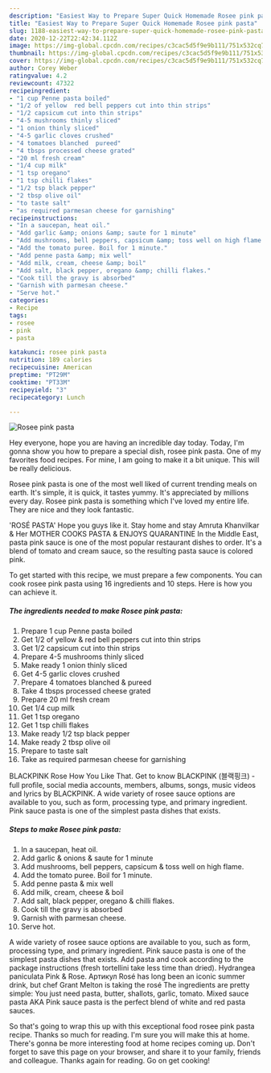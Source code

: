 ```yaml
---
description: "Easiest Way to Prepare Super Quick Homemade Rosee pink pasta"
title: "Easiest Way to Prepare Super Quick Homemade Rosee pink pasta"
slug: 1188-easiest-way-to-prepare-super-quick-homemade-rosee-pink-pasta
date: 2020-12-22T22:42:34.112Z
image: https://img-global.cpcdn.com/recipes/c3cac5d5f9e9b111/751x532cq70/rosee-pink-pasta-recipe-main-photo.jpg
thumbnail: https://img-global.cpcdn.com/recipes/c3cac5d5f9e9b111/751x532cq70/rosee-pink-pasta-recipe-main-photo.jpg
cover: https://img-global.cpcdn.com/recipes/c3cac5d5f9e9b111/751x532cq70/rosee-pink-pasta-recipe-main-photo.jpg
author: Corey Weber
ratingvalue: 4.2
reviewcount: 47322
recipeingredient:
- "1 cup Penne pasta boiled"
- "1/2 of yellow  red bell peppers cut into thin strips"
- "1/2 capsicum cut into thin strips"
- "4-5 mushrooms thinly sliced"
- "1 onion thinly sliced"
- "4-5 garlic cloves crushed"
- "4 tomatoes blanched  pureed"
- "4 tbsps processed cheese grated"
- "20 ml fresh cream"
- "1/4 cup milk"
- "1 tsp oregano"
- "1 tsp chilli flakes"
- "1/2 tsp black pepper"
- "2 tbsp olive oil"
- "to taste salt"
- "as required parmesan cheese for garnishing"
recipeinstructions:
- "In a saucepan, heat oil."
- "Add garlic &amp; onions &amp; saute for 1 minute"
- "Add mushrooms, bell peppers, capsicum &amp; toss well on high flame."
- "Add the tomato puree. Boil for 1 minute."
- "Add penne pasta &amp; mix well"
- "Add milk, cream, cheese &amp; boil"
- "Add salt, black pepper, oregano &amp; chilli flakes."
- "Cook till the gravy is absorbed"
- "Garnish with parmesan cheese."
- "Serve hot."
categories:
- Recipe
tags:
- rosee
- pink
- pasta

katakunci: rosee pink pasta 
nutrition: 189 calories
recipecuisine: American
preptime: "PT29M"
cooktime: "PT33M"
recipeyield: "3"
recipecategory: Lunch

---
```



![Rosee pink pasta](https://img-global.cpcdn.com/recipes/c3cac5d5f9e9b111/751x532cq70/rosee-pink-pasta-recipe-main-photo.jpg)

Hey everyone, hope you are having an incredible day today. Today, I'm gonna show you how to prepare a special dish, rosee pink pasta. One of my favorites food recipes. For mine, I am going to make it a bit unique. This will be really delicious.

Rosee pink pasta is one of the most well liked of current trending meals on earth. It's simple, it is quick, it tastes yummy. It's appreciated by millions every day. Rosee pink pasta is something which I've loved my entire life. They are nice and they look fantastic.

&#39;ROSÉ PASTA&#39; Hope you guys like it. Stay home and stay Amruta Khanvilkar &amp; Her MOTHER COOKS PASTA &amp; ENJOYS QUARANTINE In the Middle East, pasta pink sauce is one of the most popular restaurant dishes to order. It&#39;s a blend of tomato and cream sauce, so the resulting pasta sauce is colored pink.


To get started with this recipe, we must prepare a few components. You can cook rosee pink pasta using 16 ingredients and 10 steps. Here is how you can achieve it.

<!--inarticleads1-->

##### The ingredients needed to make Rosee pink pasta:

1. Prepare 1 cup Penne pasta boiled
1. Get 1/2 of yellow &amp; red bell peppers cut into thin strips
1. Get 1/2 capsicum cut into thin strips
1. Prepare 4-5 mushrooms thinly sliced
1. Make ready 1 onion thinly sliced
1. Get 4-5 garlic cloves crushed
1. Prepare 4 tomatoes blanched &amp; pureed
1. Take 4 tbsps processed cheese grated
1. Prepare 20 ml fresh cream
1. Get 1/4 cup milk
1. Get 1 tsp oregano
1. Get 1 tsp chilli flakes
1. Make ready 1/2 tsp black pepper
1. Make ready 2 tbsp olive oil
1. Prepare to taste salt
1. Take as required parmesan cheese for garnishing


BLACKPINK Rose How You Like That. Get to know BLACKPINK (블랙핑크) - full profile, social media accounts, members, albums, songs, music videos and lyrics by BLACKPINK. A wide variety of rosee sauce options are available to you, such as form, processing type, and primary ingredient. Pink sauce pasta is one of the simplest pasta dishes that exists. 

<!--inarticleads2-->

##### Steps to make Rosee pink pasta:

1. In a saucepan, heat oil.
1. Add garlic &amp; onions &amp; saute for 1 minute
1. Add mushrooms, bell peppers, capsicum &amp; toss well on high flame.
1. Add the tomato puree. Boil for 1 minute.
1. Add penne pasta &amp; mix well
1. Add milk, cream, cheese &amp; boil
1. Add salt, black pepper, oregano &amp; chilli flakes.
1. Cook till the gravy is absorbed
1. Garnish with parmesan cheese.
1. Serve hot.


A wide variety of rosee sauce options are available to you, such as form, processing type, and primary ingredient. Pink sauce pasta is one of the simplest pasta dishes that exists. Add pasta and cook according to the package instructions (fresh tortellini take less time than dried). Hydrangea paniculata Pink &amp; Rose. Артикул Rosé has long been an iconic summer drink, but chef Grant Melton is taking the rosé The ingredients are pretty simple: You just need pasta, butter, shallots, garlic, tomato. Mixed sauce pasta AKA Pink sauce pasta is the perfect blend of white and red pasta sauces. 

So that's going to wrap this up with this exceptional food rosee pink pasta recipe. Thanks so much for reading. I'm sure you will make this at home. There's gonna be more interesting food at home recipes coming up. Don't forget to save this page on your browser, and share it to your family, friends and colleague. Thanks again for reading. Go on get cooking!
